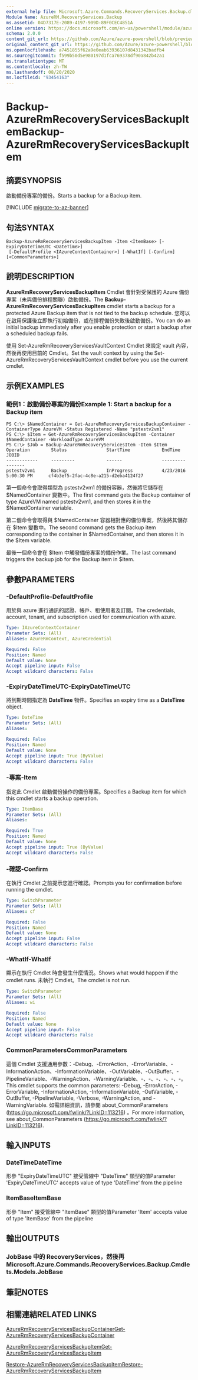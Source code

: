 ```yaml
---
external help file: Microsoft.Azure.Commands.RecoveryServices.Backup.dll-Help.xml
Module Name: AzureRM.RecoveryServices.Backup
ms.assetid: 04D7317E-2089-4197-909D-89F0CEC4851A
online version: https://docs.microsoft.com/en-us/powershell/module/azurerm.recoveryservices.backup/backup-azurermrecoveryservicesbackupitem
schema: 2.0.0
content_git_url: https://github.com/Azure/azure-powershell/blob/preview/src/ResourceManager/RecoveryServices.Backup/Commands.RecoveryServices.Backup/help/Backup-AzureRmRecoveryServicesBackupItem.md
original_content_git_url: https://github.com/Azure/azure-powershell/blob/preview/src/ResourceManager/RecoveryServices.Backup/Commands.RecoveryServices.Backup/help/Backup-AzureRmRecoveryServicesBackupItem.md
ms.openlocfilehash: a7451855f62a9e0eab63936107d8431342badfb4
ms.sourcegitcommit: f599b50d5e980197d1fca769378df90a842b42a1
ms.translationtype: MT
ms.contentlocale: zh-TW
ms.lasthandoff: 08/20/2020
ms.locfileid: "93454163"
---
```

# <span data-ttu-id="be61f-101">Backup-AzureRmRecoveryServicesBackupItem</span><span class="sxs-lookup"><span data-stu-id="be61f-101">Backup-AzureRmRecoveryServicesBackupItem</span></span>

## <span data-ttu-id="be61f-102">摘要</span><span class="sxs-lookup"><span data-stu-id="be61f-102">SYNOPSIS</span></span>
<span data-ttu-id="be61f-103">啟動備份專案的備份。</span><span class="sxs-lookup"><span data-stu-id="be61f-103">Starts a backup for a Backup item.</span></span>

[!INCLUDE [migrate-to-az-banner](../../includes/migrate-to-az-banner.md)]

## <span data-ttu-id="be61f-104">句法</span><span class="sxs-lookup"><span data-stu-id="be61f-104">SYNTAX</span></span>

```
Backup-AzureRmRecoveryServicesBackupItem -Item <ItemBase> [-ExpiryDateTimeUTC <DateTime>]
 [-DefaultProfile <IAzureContextContainer>] [-WhatIf] [-Confirm] [<CommonParameters>]
```

## <span data-ttu-id="be61f-105">說明</span><span class="sxs-lookup"><span data-stu-id="be61f-105">DESCRIPTION</span></span>
<span data-ttu-id="be61f-106">**AzureRmRecoveryServicesBackupItem** Cmdlet 會針對受保護的 Azure 備份專案（未與備份排程關聯）啟動備份。</span><span class="sxs-lookup"><span data-stu-id="be61f-106">The **Backup-AzureRmRecoveryServicesBackupItem** cmdlet starts a backup for a protected Azure Backup item that is not tied to the backup schedule.</span></span>
<span data-ttu-id="be61f-107">您可以在啟用保護後立即執行初始備份，或在排程備份失敗後啟動備份。</span><span class="sxs-lookup"><span data-stu-id="be61f-107">You can do an initial backup immediately after you enable protection or start a backup after a scheduled backup fails.</span></span>

<span data-ttu-id="be61f-108">使用 Set-AzureRmRecoveryServicesVaultContext Cmdlet 來設定 vault 內容，然後再使用目前的 Cmdlet。</span><span class="sxs-lookup"><span data-stu-id="be61f-108">Set the vault context by using the Set-AzureRmRecoveryServicesVaultContext cmdlet before you use the current cmdlet.</span></span>

## <span data-ttu-id="be61f-109">示例</span><span class="sxs-lookup"><span data-stu-id="be61f-109">EXAMPLES</span></span>

### <span data-ttu-id="be61f-110">範例1：啟動備份專案的備份</span><span class="sxs-lookup"><span data-stu-id="be61f-110">Example 1: Start a backup for a Backup item</span></span>
```
PS C:\> $NamedContainer = Get-AzureRmRecoveryServicesBackupContainer -ContainerType AzureVM -Status Registered -Name "pstestv2vm1" 
PS C:\> $Item = Get-AzureRmRecoveryServicesBackupItem -Container $NamedContainer -WorkloadType AzureVM 
PS C:\> $Job = Backup-AzureRmRecoveryServicesItem -Item $Item
Operation        Status               StartTime            EndTime                   JOBID                           
------------     ---------            ------               ---------                 -------                                         
pstestv2vm1      Backup               InProgress           4/23/2016 5:00:30 PM      cf4b3ef5-2fac-4c8e-a215-d2eba4124f27
```

<span data-ttu-id="be61f-111">第一個命令會取得類型為 pstestv2vm1 的備份容器，然後將它儲存在 $NamedContainer 變數中。</span><span class="sxs-lookup"><span data-stu-id="be61f-111">The first command gets the Backup container of type AzureVM named pstestv2vm1, and then stores it in the $NamedContainer variable.</span></span>

<span data-ttu-id="be61f-112">第二個命令會取得與 $NamedContainer 容器相對應的備份專案，然後將其儲存在 $Item 變數中。</span><span class="sxs-lookup"><span data-stu-id="be61f-112">The second command gets the Backup item corresponding to the container in $NamedContainer, and then stores it in the $Item variable.</span></span>

<span data-ttu-id="be61f-113">最後一個命令會在 $Item 中觸發備份專案的備份作業。</span><span class="sxs-lookup"><span data-stu-id="be61f-113">The last command triggers the backup job for the Backup item in $Item.</span></span>

## <span data-ttu-id="be61f-114">參數</span><span class="sxs-lookup"><span data-stu-id="be61f-114">PARAMETERS</span></span>

### <span data-ttu-id="be61f-115">-DefaultProfile</span><span class="sxs-lookup"><span data-stu-id="be61f-115">-DefaultProfile</span></span>
<span data-ttu-id="be61f-116">用於與 azure 進行通訊的認證、帳戶、租使用者及訂閱。</span><span class="sxs-lookup"><span data-stu-id="be61f-116">The credentials, account, tenant, and subscription used for communication with azure.</span></span>

```yaml
Type: IAzureContextContainer
Parameter Sets: (All)
Aliases: AzureRmContext, AzureCredential

Required: False
Position: Named
Default value: None
Accept pipeline input: False
Accept wildcard characters: False
```

### <span data-ttu-id="be61f-117">-ExpiryDateTimeUTC</span><span class="sxs-lookup"><span data-stu-id="be61f-117">-ExpiryDateTimeUTC</span></span>
<span data-ttu-id="be61f-118">將到期時間指定為 **DateTime** 物件。</span><span class="sxs-lookup"><span data-stu-id="be61f-118">Specifies an expiry time as a **DateTime** object.</span></span>

```yaml
Type: DateTime
Parameter Sets: (All)
Aliases: 

Required: False
Position: Named
Default value: None
Accept pipeline input: True (ByValue)
Accept wildcard characters: False
```

### <span data-ttu-id="be61f-119">-專案</span><span class="sxs-lookup"><span data-stu-id="be61f-119">-Item</span></span>
<span data-ttu-id="be61f-120">指定此 Cmdlet 啟動備份操作的備份專案。</span><span class="sxs-lookup"><span data-stu-id="be61f-120">Specifies a Backup item for which this cmdlet starts a backup operation.</span></span>

```yaml
Type: ItemBase
Parameter Sets: (All)
Aliases: 

Required: True
Position: Named
Default value: None
Accept pipeline input: True (ByValue)
Accept wildcard characters: False
```

### <span data-ttu-id="be61f-121">-確認</span><span class="sxs-lookup"><span data-stu-id="be61f-121">-Confirm</span></span>
<span data-ttu-id="be61f-122">在執行 Cmdlet 之前提示您進行確認。</span><span class="sxs-lookup"><span data-stu-id="be61f-122">Prompts you for confirmation before running the cmdlet.</span></span>

```yaml
Type: SwitchParameter
Parameter Sets: (All)
Aliases: cf

Required: False
Position: Named
Default value: None
Accept pipeline input: False
Accept wildcard characters: False
```

### <span data-ttu-id="be61f-123">-WhatIf</span><span class="sxs-lookup"><span data-stu-id="be61f-123">-WhatIf</span></span>
<span data-ttu-id="be61f-124">顯示在執行 Cmdlet 時會發生什麼情況。</span><span class="sxs-lookup"><span data-stu-id="be61f-124">Shows what would happen if the cmdlet runs.</span></span> <span data-ttu-id="be61f-125">未執行 Cmdlet。</span><span class="sxs-lookup"><span data-stu-id="be61f-125">The cmdlet is not run.</span></span>

```yaml
Type: SwitchParameter
Parameter Sets: (All)
Aliases: wi

Required: False
Position: Named
Default value: None
Accept pipeline input: False
Accept wildcard characters: False
```

### <span data-ttu-id="be61f-126">CommonParameters</span><span class="sxs-lookup"><span data-stu-id="be61f-126">CommonParameters</span></span>
<span data-ttu-id="be61f-127">這個 Cmdlet 支援通用參數：-Debug、-ErrorAction、-ErrorVariable、-InformationAction、-InformationVariable、-OutVariable、-OutBuffer、-PipelineVariable、-WarningAction、-WarningVariable、-、-、-、-、-、-。</span><span class="sxs-lookup"><span data-stu-id="be61f-127">This cmdlet supports the common parameters: -Debug, -ErrorAction, -ErrorVariable, -InformationAction, -InformationVariable, -OutVariable, -OutBuffer, -PipelineVariable, -Verbose, -WarningAction, and -WarningVariable.</span></span> <span data-ttu-id="be61f-128">如需詳細資訊，請參閱 about_CommonParameters (https://go.microsoft.com/fwlink/?LinkID=113216) 。</span><span class="sxs-lookup"><span data-stu-id="be61f-128">For more information, see about_CommonParameters (https://go.microsoft.com/fwlink/?LinkID=113216).</span></span>

## <span data-ttu-id="be61f-129">輸入</span><span class="sxs-lookup"><span data-stu-id="be61f-129">INPUTS</span></span>

### <span data-ttu-id="be61f-130">DateTime</span><span class="sxs-lookup"><span data-stu-id="be61f-130">DateTime</span></span>
<span data-ttu-id="be61f-131">形參 "ExpiryDateTimeUTC" 接受管線中 "DateTime" 類型的值</span><span class="sxs-lookup"><span data-stu-id="be61f-131">Parameter 'ExpiryDateTimeUTC' accepts value of type 'DateTime' from the pipeline</span></span>

### <span data-ttu-id="be61f-132">ItemBase</span><span class="sxs-lookup"><span data-stu-id="be61f-132">ItemBase</span></span>
<span data-ttu-id="be61f-133">形參 "Item" 接受管線中 "ItemBase" 類型的值</span><span class="sxs-lookup"><span data-stu-id="be61f-133">Parameter 'Item' accepts value of type 'ItemBase' from the pipeline</span></span>

## <span data-ttu-id="be61f-134">輸出</span><span class="sxs-lookup"><span data-stu-id="be61f-134">OUTPUTS</span></span>

### <span data-ttu-id="be61f-135">JobBase 中的 RecoveryServices，然後再</span><span class="sxs-lookup"><span data-stu-id="be61f-135">Microsoft.Azure.Commands.RecoveryServices.Backup.Cmdlets.Models.JobBase</span></span>

## <span data-ttu-id="be61f-136">筆記</span><span class="sxs-lookup"><span data-stu-id="be61f-136">NOTES</span></span>

## <span data-ttu-id="be61f-137">相關連結</span><span class="sxs-lookup"><span data-stu-id="be61f-137">RELATED LINKS</span></span>

[<span data-ttu-id="be61f-138">AzureRmRecoveryServicesBackupContainer</span><span class="sxs-lookup"><span data-stu-id="be61f-138">Get-AzureRmRecoveryServicesBackupContainer</span></span>](./Get-AzureRmRecoveryServicesBackupContainer.md)

[<span data-ttu-id="be61f-139">AzureRmRecoveryServicesBackupItem</span><span class="sxs-lookup"><span data-stu-id="be61f-139">Get-AzureRmRecoveryServicesBackupItem</span></span>](./Get-AzureRmRecoveryServicesBackupItem.md)

[<span data-ttu-id="be61f-140">Restore-AzureRmRecoveryServicesBackupItem</span><span class="sxs-lookup"><span data-stu-id="be61f-140">Restore-AzureRmRecoveryServicesBackupItem</span></span>](./Restore-AzureRmRecoveryServicesBackupItem.md)


